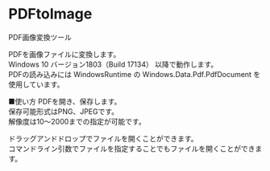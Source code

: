 # PDFtoImage
PDF画像変換ツール

PDFを画像ファイルに変換します。  
Windows 10 バージョン1803（Build 17134） 以降で動作します。   
PDFの読み込みには WindowsRuntime の Windows.Data.Pdf.PdfDocument を使用しています。  

■使い方
PDFを開き、保存します。  
保存可能形式はPNG、JPEGです。  
解像度は10～2000までの指定が可能です。  

ドラッグアンドドロップでファイルを開くことができます。  
コマンドライン引数でファイルを指定することでもファイルを開くことができます。
